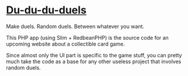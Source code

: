 # [Du-du-du-duels](https://www.youtube.com/watch?v=SFkdcQgNJHo)

Make duels. Random duels. Between whatever you want.


This PHP app (using Slim + RedbeanPHP) is the source code for an upcoming website about a collectible card game.

Since almost only the UI part is specific to the game stuff, you can pretty much take the code as a base for any other useless project that involves random duels.